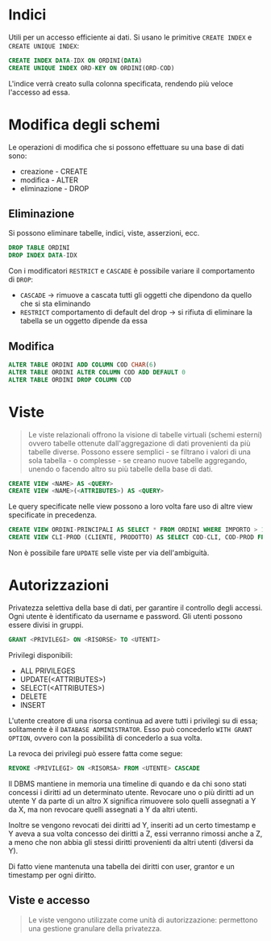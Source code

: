 # Indici
Utili per un accesso efficiente ai dati. Si usano le primitive `CREATE INDEX` e `CREATE UNIQUE INDEX`:

```sql
CREATE INDEX DATA-IDX ON ORDINI(DATA)
CREATE UNIQUE INDEX ORD-KEY ON ORDINI(ORD-COD)
```

L'indice verrà creato sulla colonna specificata, rendendo più veloce l'accesso ad essa.

# Modifica degli schemi
Le operazioni di modifica che si possono effettuare su una base di dati sono:
- creazione - CREATE
- modifica - ALTER
- eliminazione - DROP

## Eliminazione
Si possono eliminare tabelle, indici, viste, asserzioni, ecc.

```sql
DROP TABLE ORDINI
DROP INDEX DATA-IDX
```

Con i modificatori `RESTRICT` e `CASCADE` è possibile variare il comportamento di `DROP`:
- `CASCADE` -> rimuove a cascata tutti gli oggetti che dipendono da quello che si sta eliminando
- `RESTRICT` comportamento di default del drop -> si rifiuta di eliminare la tabella se un oggetto dipende da essa

## Modifica
```sql
ALTER TABLE ORDINI ADD COLUMN COD CHAR(6)
ALTER TABLE ORDINI ALTER COLUMN COD ADD DEFAULT 0
ALTER TABLE ORDINI DROP COLUMN COD
```


# Viste
> Le viste relazionali offrono la visione di tabelle virtuali (schemi esterni) ovvero tabelle ottenute dall'aggregazione di dati provenienti da più tabelle diverse. Possono essere semplici - se filtrano i valori di una sola tabella - o complesse - se creano nuove tabelle aggregando, unendo o facendo altro su più tabelle della base di dati.

```sql
CREATE VIEW <NAME> AS <QUERY>
CREATE VIEW <NAME>(<ATTRIBUTES>) AS <QUERY>
```

Le query specificate nelle view possono a loro volta fare uso di altre view specificate in precedenza.

```sql
CREATE VIEW ORDINI-PRINCIPALI AS SELECT * FROM ORDINI WHERE IMPORTO > 1000
CREATE VIEW CLI-PROD (CLIENTE, PRODOTTO) AS SELECT COD-CLI, COD-PROD FROM ORDINE JOIN DETTAGLIO WHERE ORDINE.COD-ORD = DETTAGLIO.COD-ORD
```

Non è possibile fare `UPDATE` selle viste per via dell'ambiguità.

# Autorizzazioni

Privatezza selettiva della base di dati, per garantire il controllo degli accessi.
Ogni utente è identificato da username e password. Gli utenti possono essere divisi in gruppi.

```sql
GRANT <PRIVILEGI> ON <RISORSE> TO <UTENTI>
```

Privilegi disponibili:
- ALL PRIVILEGES
- UPDATE(\<ATTRIBUTES\>)
- SELECT(\<ATTRIBUTES\>)
- DELETE
- INSERT

L'utente creatore di una risorsa continua ad avere tutti i privilegi su di essa; solitamente è il `DATABASE ADMINISTRATOR`. Esso può concederlo `WITH GRANT OPTION`, ovvero con la possibilità di concederlo a sua volta.

La revoca dei privilegi può essere fatta come segue:
```sql
REVOKE <PRIVILEGI> ON <RISORSA> FROM <UTENTE> CASCADE
```

Il DBMS mantiene in memoria una timeline di quando e da chi sono stati concessi i diritti ad un determinato utente. Revocare uno o più diritti ad un utente Y da parte di un altro X significa rimuovere solo quelli assegnati a Y da X, ma non revocare quelli assegnati a Y da altri utenti.

Inoltre se vengono revocati dei diritti ad Y, inseriti ad un certo timestamp e Y aveva a sua volta concesso dei diritti a Z, essi verranno rimossi anche a Z, a meno che non abbia gli stessi diritti provenienti da altri utenti (diversi da Y).

Di fatto viene mantenuta una tabella dei diritti con user, grantor e un timestamp per ogni diritto.

## Viste e accesso
> Le viste vengono utilizzate come unità di autorizzazione: permettono una gestione granulare della privatezza.

